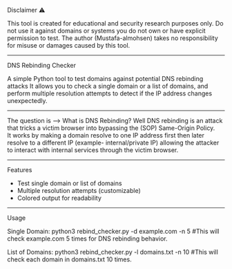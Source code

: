 Disclaimer ⚠️

This tool is created for educational and security research purposes only.
Do not use it against domains or systems you do not own or have explicit permission to test.
The author (Mustafa-almohsen) takes no responsibility for misuse or damages caused by this tool.

-----------

DNS Rebinding Checker

A simple Python tool to test domains against potential DNS rebinding attacks
It allows you to check a single domain or a list of domains, and perform multiple resolution attempts to detect if the IP address changes unexpectedly.

---------
The question is --> What is DNS Rebinding?
Well DNS rebinding is an attack that tricks a victim   browser into bypassing the (SOP) Same-Origin Policy.  
It works by making a domain resolve to one IP address first then later resolve to a different IP (example-  internal/private IP) allowing the attacker to interact with internal services through the victim browser.




-----------

 Features
- Test single domain or list of domains  
- Multiple resolution attempts (customizable)  
- Colored output for readability  

---------

Usage

Single Domain:
python3 rebind_checker.py -d example.com -n 5 
#This will check example.com 5 times for DNS rebinding behavior.

List of Domains:
python3 rebind_checker.py -l domains.txt -n 10
#This will check each domain in domains.txt 10 times.


